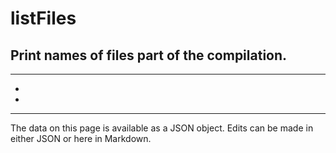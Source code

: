<!-- Important! Do not modify comment blocks. They are necessary for the transformer to work properly -->

<!-- title -->
# listFiles

<!-- shortDescription -->
Print names of files part of the compilation.
---

<!-- extendedDescription -->

---

<!-- references -->
- []()
- []()
---

<!-- footer -->
The data on this page is available as a JSON object. Edits can be made in either JSON or here in Markdown.
